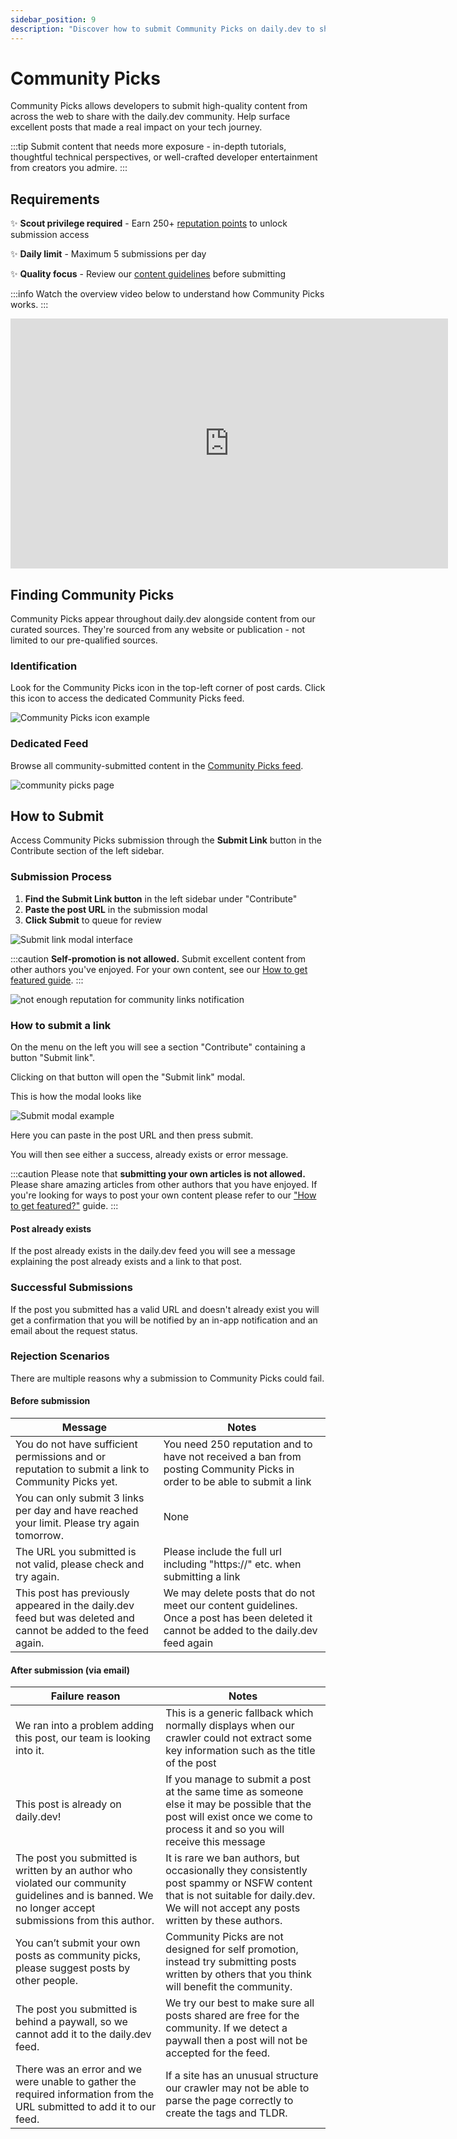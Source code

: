 ```yaml
---
sidebar_position: 9
description: "Discover how to submit Community Picks on daily.dev to share impactful content that supports the tech journey of the developer community."
---
```


# Community Picks

Community Picks allows developers to submit high-quality content from across the web to share with the daily.dev community. Help surface excellent posts that made a real impact on your tech journey.

:::tip
Submit content that needs more exposure - in-depth tutorials, thoughtful technical perspectives, or well-crafted developer entertainment from creators you admire.
::: 

## Requirements

✨ **Scout privilege required** - Earn 250+ [reputation points](your-profile/reputation.md) to unlock submission access

✨ **Daily limit** - Maximum 5 submissions per day

✨ **Quality focus** - Review our [content guidelines](for-content-creators/content-guidelines.md) before submitting

:::info
Watch the overview video below to understand how Community Picks works.
:::

<iframe width="700" height="400"  src="https://www.youtube-nocookie.com/embed/JlBlTIMfrGM" title="YouTube video player" frameborder="0" allow="accelerometer; autoplay; clipboard-write; encrypted-media; gyroscope; picture-in-picture" allowfullscreen></iframe>

## Finding Community Picks

Community Picks appear throughout daily.dev alongside content from our curated sources. They're sourced from any website or publication - not limited to our pre-qualified sources.

### Identification
Look for the Community Picks icon in the top-left corner of post cards. Click this icon to access the dedicated Community Picks feed.

![Community Picks icon example](https://daily-now-res.cloudinary.com/image/upload/v1724397565/docs-v2/f531e2b3-a052-44d2-8bac-311df72e906d.png)

### Dedicated Feed
Browse all community-submitted content in the [Community Picks feed](https://app.daily.dev/sources/community).

![community picks page](https://daily-now-res.cloudinary.com/image/upload/v1724397631/docs-v2/03d6da9c-7a30-44aa-9d7d-96e345b5df36.png)


## How to Submit

Access Community Picks submission through the **Submit Link** button in the Contribute section of the left sidebar.

### Submission Process

1. **Find the Submit Link button** in the left sidebar under "Contribute"
2. **Paste the post URL** in the submission modal
3. **Click Submit** to queue for review

![Submit link modal interface](https://daily-now-res.cloudinary.com/image/upload/v1724397819/docs-v2/e8d2da79-6da6-47b8-9b1a-d974f512df6b.png)

:::caution
**Self-promotion is not allowed.** Submit excellent content from other authors you've enjoyed. For your own content, see our [How to get featured guide](for-content-creators/how-to-get-featured.md).
:::

![not enough reputation for community links notification](https://github.com/user-attachments/assets/8a132a66-b4f5-4def-b314-a3f6dd999819)


### How to submit a link
On the menu on the left you will see a section "Contribute" containing a button "Submit link".

Clicking on that button will open the "Submit link" modal.

This is how the modal looks like

![Submit modal example](https://daily-now-res.cloudinary.com/image/upload/v1724397819/docs-v2/e8d2da79-6da6-47b8-9b1a-d974f512df6b.png)

Here you can paste in the post URL and then press submit.

You will then see either a success, already exists or error message.

:::caution
Please note that **submitting your own articles is not allowed.** Please share amazing articles from other authors that you have enjoyed. If you're looking for ways to post your own content please refer to our ["How to get featured?"](../for-content-creators/how-to-get-featured.md) guide.
:::

#### Post already exists
If the post already exists in the daily.dev feed you will see a message explaining the post already exists and a link to that post.

### Successful Submissions
If the post you submitted has a valid URL and doesn't already exist you will get a confirmation that you will be notified by an in-app notification and an email about the request status.

### Rejection Scenarios
There are multiple reasons why a submission to Community Picks could fail.

#### Before submission
| Message | Notes |
| --- | --- |
| You do not have sufficient permissions and or reputation to submit a link to Community Picks yet. | You need 250 reputation and to have not received a ban from posting Community Picks in order to be able to submit a link |
| You can only submit 3 links per day and have reached your limit. Please try again tomorrow. | None |
| The URL you submitted is not valid, please check and try again. | Please include the full url including "https://" etc. when submitting a link |
| This post has previously appeared in the daily.dev feed but was deleted and cannot be added to the feed again. | We may delete posts that do not meet our content guidelines. Once a post has been deleted it cannot be added to the daily.dev feed again |

#### After submission (via email)
| Failure reason | Notes |
| --- | --- |
| We ran into a problem adding this post, our team is looking into it. | This is a generic fallback which normally displays when our crawler could not extract some key information such as the title of the post | 
| This post is already on daily.dev! | If you manage to submit a post at the same time as someone else it may be possible that the post will exist once we come to process it and so you will receive this message |
| The post you submitted is written by an author who violated our community guidelines and is banned. We no longer accept submissions from this author. | It is rare we ban authors, but occasionally they consistently post spammy or NSFW content that is not suitable for daily.dev. We will not accept any posts written by these authors. |
| You can’t submit your own posts as community picks, please suggest posts by other people. | Community Picks are not designed for self promotion, instead try submitting posts written by others that you think will benefit the community. |
| The post you submitted is behind a paywall, so we cannot add it to the daily.dev feed. | We try our best to make sure all posts shared are free for the community. If we detect a paywall then a post will not be accepted for the feed. |
| There was an error and we were unable to gather the required information from the URL submitted to add it to our feed. | If a site has an unusual structure our crawler may not be able to parse the page correctly to create the tags and TLDR. |
